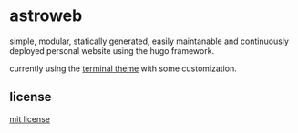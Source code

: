 # astroweb

simple, modular, statically generated, easily maintanable and continuously deployed personal website using the hugo framework.

currently using the [terminal theme](https://github.com/panr/hugo-theme-terminal) with some customization.

## license

[mit license](/LICENSE)
